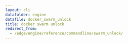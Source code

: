 ```yaml
---
layout: cli
datafolder: engine
datafile: docker_swarm_unlock
title: docker swarm unlock
redirect_from:
  - /edge/engine/reference/commandline/swarm_unlock/
---
```

